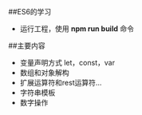 ##ES6的学习
+ 运行工程，使用 **npm run build** 命令

##主要内容
+ 变量声明方式 let，const，var
+ 数组和对象解构
+ 扩展运算符和rest运算符...
+ 字符串模板
+ 数字操作
